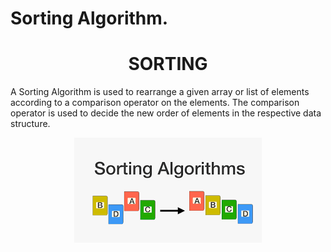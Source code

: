 # Sorting Algorithm.


<h1 align="center">SORTING</h1>


A Sorting Algorithm is used to rearrange a given array or list of elements according to a comparison operator on the elements. The comparison operator is used to decide the new order of elements in the respective data structure.
<p align="center">
  <img width="300" src="logo.png">
</p>
